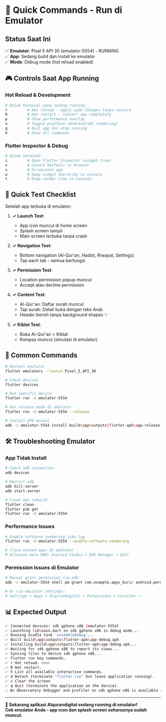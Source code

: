 # 🚀 Quick Commands - Run di Emulator

## Status Saat Ini
✅ **Emulator**: Pixel 5 API 30 (emulator-5554) - RUNNING  
✅ **App**: Sedang build dan install ke emulator  
✅ **Mode**: Debug mode (hot reload enabled)

## 🎮 Controls Saat App Running

### Hot Reload & Development
```bash
# Dalam terminal yang sedang running:
r         # Hot reload - apply code changes tanpa restart
R         # Hot restart - restart app completely  
p         # Show performance overlay
o         # Toggle platform (Android/iOS rendering)
q         # Quit app dan stop running
h         # Show all commands
```

### Flutter Inspector & Debug
```bash
# Dalam terminal:
i         # Open Flutter Inspector (widget tree)
v         # Launch DevTools in browser
s         # Screenshot app
w         # Dump widget hierarchy to console
t         # Dump render tree to console
```

## 📱 Quick Test Checklist

Setelah app terbuka di emulator:

1. **✓ Launch Test**: 
   - App icon muncul di home screen
   - Splash screen tampil 
   - Main screen terbuka tanpa crash

2. **✓ Navigation Test**:
   - Bottom navigation (Al-Qur'an, Hadist, Riwayat, Settings)
   - Tap each tab - semua berfungsi

3. **✓ Permission Test**:
   - Location permission popup muncul
   - Accept atau decline permission

4. **✓ Content Test**: 
   - Al-Qur'an: Daftar surah muncul
   - Tap surah: Detail buka dengan teks Arab
   - Header bersih tanpa background shapes ✨

5. **✓ Kiblat Test**:
   - Buka Al-Qur'an > Kiblat
   - Kompas muncul (simulasi di emulator)

## 🔄 Common Commands

```bash
# Restart emulator
flutter emulators --launch Pixel_5_API_30

# Check devices
flutter devices

# Run specific device
flutter run -d emulator-5554

# Run release mode di emulator
flutter run -d emulator-5554 --release

# Install APK manual
adb -s emulator-5554 install build\app\outputs\flutter-apk\app-release.apk
```

## 🛠️ Troubleshooting Emulator

### App Tidak Install
```bash
# Check adb connection
adb devices

# Restart adb
adb kill-server
adb start-server

# Clean dan rebuild
flutter clean
flutter pub get
flutter run -d emulator-5554
```

### Performance Issues
```bash
# Enable software rendering jika lag
flutter run -d emulator-5554 --enable-software-rendering

# Close unused apps di emulator
# Allocate more RAM: Android Studio > AVD Manager > Edit
```

### Permission Issues di Emulator
```bash
# Manual grant permission via adb:
adb -s emulator-5554 shell pm grant com.example.apps_kurir android.permission.ACCESS_FINE_LOCATION

# Or via emulator settings:
# Settings > Apps > Alqurandigital > Permissions > Location ✓
```

## 📊 Expected Output

```bash
✅ Connected devices: sdk gphone x86 (emulator-5554)
✅ Launching lib\main.dart on sdk gphone x86 in debug mode...
✅ Running Gradle task 'assembleDebug'...
✅ Built build\app\outputs\flutter-apk\app-debug.apk
✅ Installing build\app\outputs\flutter-apk\app-debug.apk...
✅ Waiting for sdk gphone x86 to report its views...
✅ Syncing files to device sdk gphone x86...
✅ Flutter run key commands.
✅ r Hot reload. 🔥🔥🔥
✅ R Hot restart.
✅ h List all available interactive commands.
✅ d Detach (terminate "flutter run" but leave application running).
✅ c Clear the screen
✅ q Quit (terminate the application on the device).
💡 An Observatory debugger and profiler on sdk gphone x86 is available at: http://127.0.0.1:xxxxx/
```

---

**🎉 Sekarang aplikasi Alqurandigital sedang running di emulator!**  
**Cek emulator Anda - app icon dan splash screen seharusnya sudah muncul.**